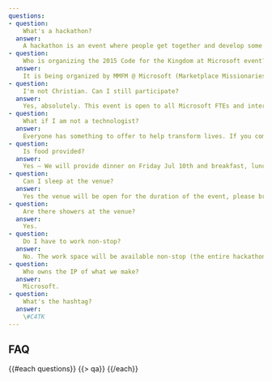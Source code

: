 ```yaml
---
questions:
- question:
    What's a hackathon?
  answer:
    A hackathon is an event where people get together and develop some awesome technologies in a short time span. Think of it as a creative marathon where at the end you have some product to show for.
- question:
    Who is organizing the 2015 Code for the Kingdom at Microsoft event?
  answer:
    It is being organized by MMFM @ Microsoft (Marketplace Missionaries For Frontier Mission) in collaboration with Leadership Network and TheoTech.
- question:
    I'm not Christian. Can I still participate?
  answer:
    Yes, absolutely. This event is open to all Microsoft FTEs and interns.
- question:
    What if I am not a technologist?
  answer:
    Everyone has something to offer to help transform lives. If you come full of ideas there will be others eager to be in a team with you.
- question:
    Is food provided?   
  answer:
    Yes – We will provide dinner on Friday Jul 10th and breakfast, lunch, and dinner on Saturday Jul 11th.
- question:
    Can I sleep at the venue? 
  answer:
    Yes the venue will be open for the duration of the event, please bring a sleeping bag, a pillow, or whatever you might need, and find a place at the venue to take a good nap.   
- question:
    Are there showers at the venue?
  answer:
    Yes.
- question:
    Do I have to work non-stop?
  answer:
    No. The work space will be available non-stop (the entire hackathon) but it is up to you and your team to decide on your work schedule.
- question:
    Who owns the IP of what we make?   
  answer:
    Microsoft. 
- question:
    What's the hashtag?   
  answer:
    \#C4TK 
---
```

## <i class="icon fa-question-circle"></i> FAQ
{{#each questions}}
  {{> qa}}
{{/each}}
